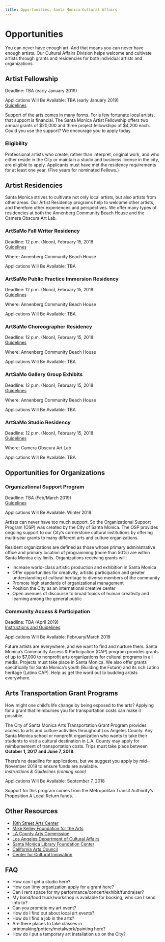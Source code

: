```yaml
---
title: Opportunities, Santa Monica Cultural Affairs
---
```


Opportunities
=========================

You can never have enough art. And that means you can never have enough artists. Our Cultural Affairs Division helps welcome and cultivate artists through grants and residencies for both individual artists and organizations.

Artist Fellowship
-----------------

Deadline: TBA (early January 2019)

Applications Will Be Available: TBA (early January 2019)  
[Guidelines](https://www.smgov.net/uploadedFiles/Portals/Culture/Grants/Santa_Monica_Artist_Fellowship/Santa%20Monica%20Artist%20Fellowship%20Guidelines%202018-19%20ES-US.pdf)

Support of the arts comes in many forms. For a few fortunate local artists, that support is financial. The Santa Monica Artist Fellowship offers two annual grants of $20,000 and three project fellowships of $4,200 each. Could you use the support? We encourage you to apply today.

### Eligibility

Professional artists who create, rather than interpret, original work, and who either reside in the City or maintain a studio and business license in the city, are eligible to apply. Applicants must have met the residency requirements for at least one year. (Five years for nominated Fellows.)

Artist Residencies
------------------

Santa Monica strives to cultivate not only local artists, but also artists from other areas. Our Artist Residency programs help to welcome other artists, and therefore other experiences and perspectives. We offer many types of residencies at both the Annenberg Community Beach House and the Camera Obscura Art Lab.

### ArtSaMo Fall Writer Residency

Deadline: 12 p.m. (Noon), February 15, 2018  
[Guidelines](https://www.smgov.net/uploadedFiles/Portals/Culture/Grants/Santa_Monica_Artist_Fellowship/Santa%20Monica%20Artist%20Fellowship%20Guidelines%202018-19%20ES-US.pdf)

Where: Annenberg Community Beach House

Applications Will Be Available: TBA

### ArtSaMo Public Practice Immersion Residency

Deadline: 12 p.m. (Noon), February 15, 2018  
[Guidelines](https://www.smgov.net/uploadedFiles/Portals/Culture/Grants/Santa_Monica_Artist_Fellowship/Santa%20Monica%20Artist%20Fellowship%20Guidelines%202018-19%20ES-US.pdf)

Where: Annenberg Community Beach House

Applications Will Be Available: TBA

### ArtSaMo Choreographer Residency

Deadline: 12 p.m. (Noon), February 15, 2018  
[Guidelines](https://www.smgov.net/uploadedFiles/Portals/Culture/Grants/Santa_Monica_Artist_Fellowship/Santa%20Monica%20Artist%20Fellowship%20Guidelines%202018-19%20ES-US.pdf)

Where: Annenberg Community Beach House

Applications Will Be Available: TBA

### ArtSaMo Gallery Group Exhibits

Deadline: 12 p.m. (Noon), February 15, 2018  
[Guidelines](https://www.smgov.net/uploadedFiles/Portals/Culture/Grants/Santa_Monica_Artist_Fellowship/Santa%20Monica%20Artist%20Fellowship%20Guidelines%202018-19%20ES-US.pdf)

Where: Annenberg Community Beach House

Applications Will Be Available: TBA

### ArtSaMo Studio Residency

Deadline: 12 p.m. (Noon), February 15, 2018  
[Guidelines](https://www.smgov.net/uploadedFiles/Portals/Culture/Grants/Santa_Monica_Artist_Fellowship/Santa%20Monica%20Artist%20Fellowship%20Guidelines%202018-19%20ES-US.pdf)

Where: Camera Obscura Art Lab

Applications Will Be Available: TBA

Opportunities for Organizations
-------------------------------

### Organizational Support Program

Deadline: TBA (Feb/March 2019)  
[Guidelines](https://www.smgov.net/uploadedFiles/Portals/Culture/Grants/Santa_Monica_Artist_Fellowship/Santa%20Monica%20Artist%20Fellowship%20Guidelines%202018-19%20ES-US.pdf)

Applications Will Be Available: Winter 2018

Artists can never have too much support. So the Organizational Support Program (OSP) was created by the City of Santa Monica. The OSP provides ongoing support to our City’s cornerstone cultural institutions by offering multi-year grants to many different arts and culture organizations.

Resident organizations are defined as those whose primary administrative office and primary location of programming (more than 50%) are within Santa Monica city limits. Organizations receiving grants will:

* Increase world-class artistic production and exhibition in Santa Monica
* Offer opportunities for creativity, artistic participation and greater understanding of cultural heritage to diverse members of the community
* Promote high standards of organizational management
* Position the City as an international creative center
* Open avenues of discourse to broad topics of human creativity and learning among the general public

### Community Access & Participation

Deadline: TBA (April 2019)  
[Instructions and Guidelines](https://www.smgov.net/uploadedFiles/Portals/Culture/Grants/CAP_Grant_Program/CAP%20Program%20Guidelines%202018-19.pdf)

Applications Will Be Available: February/March 2019

Future artists are everywhere, and we want to find and nurture them. Santa Monica’s Community Access & Participation (CAP) program provides grants of up to $7,000 to nonprofit arts organizations for cultural programs in all media. Projects must take place in Santa Monica. We also offer grants specifically for Santa Monica’s youth (Building the Future) and its rich Latino heritage (Latino CAP). Help us get the word out to budding artists everywhere.

Arts Transportation Grant Programs
----------------------------------

How might one child’s life change by being exposed to the arts? Applying for a grant that reimburses you for transportation costs can make it possible.

The City of Santa Monica Arts Transportation Grant Program provides access to arts and culture activities throughout Los Angeles County. Any Santa Monica school or nonprofit organization who wants to take their students to visit a cultural destination in L.A. County may apply for reimbursement of transportation costs. Trips must take place between **October 1, 2017 and June 7, 2018.**

There’s no deadline for applications, but we suggest you apply by mid-November 2018 to ensure funds are available.  
_Instructions & Guidelines (coming soon)_

Applications Will Be Available: September 7, 2018

Support for this program comes from the Metropolitan Transit Authority’s Proposition A Local Return funds.

Other Resources
---------------

* [18th Street Arts Center](https://18thstreet.org/)
* [Mike Kelley Foundation for the Arts](http://www.mikekelleyfoundation.org/#%21/grants/)
* [LA County Arts Commission](https://www.lacountyarts.org/)
* [Los Angeles Department of Cultural Affairs](https://culturela.org/)
* [Santa Monica Library Foundation Center](https://smpl.org/Grants.aspx)
* [California Arts Council](http://cac.ca.gov/)
* [Center for Cultural Innovation](https://www.cciarts.org/)  

FAQ
---

* How can I get a studio here?
* How can I/my organization apply for a grant here?
* Can I rent space for my performance/concert/exhibit/fundraiser?
* My band/food truck/workshop is available for booking, who can I send info to?
* Can you promote my art event?
* How do I find out about local art events?
* How do I find a job in the arts?
* Are there places to take classes in printmaking/pottery/metalwork/painting here?
* How do I put a temporary art installation up on the City?
